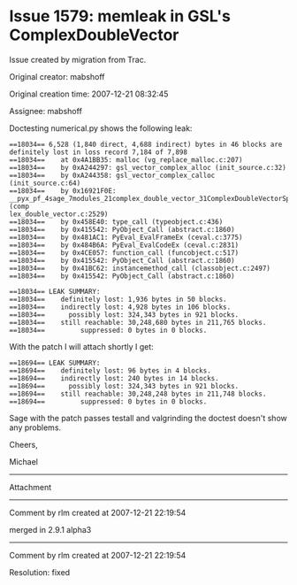 # Issue 1579: memleak in GSL's ComplexDoubleVector

Issue created by migration from Trac.

Original creator: mabshoff

Original creation time: 2007-12-21 08:32:45

Assignee: mabshoff

Doctesting numerical.py shows the following leak:

```
==18034== 6,528 (1,840 direct, 4,688 indirect) bytes in 46 blocks are definitely lost in loss record 7,184 of 7,898
==18034==    at 0x4A1BB35: malloc (vg_replace_malloc.c:207)
==18034==    by 0xA244297: gsl_vector_complex_alloc (init_source.c:32)
==18034==    by 0xA244358: gsl_vector_complex_calloc (init_source.c:64)
==18034==    by 0x16921F0E: __pyx_pf_4sage_7modules_21complex_double_vector_31ComplexDoubleVectorSpaceElement___init__ (comp
lex_double_vector.c:2529)
==18034==    by 0x458E40: type_call (typeobject.c:436)
==18034==    by 0x415542: PyObject_Call (abstract.c:1860)
==18034==    by 0x481AC1: PyEval_EvalFrameEx (ceval.c:3775)
==18034==    by 0x484B6A: PyEval_EvalCodeEx (ceval.c:2831)
==18034==    by 0x4CE057: function_call (funcobject.c:517)
==18034==    by 0x415542: PyObject_Call (abstract.c:1860)
==18034==    by 0x41BC62: instancemethod_call (classobject.c:2497)
==18034==    by 0x415542: PyObject_Call (abstract.c:1860)

==18034== LEAK SUMMARY:
==18034==    definitely lost: 1,936 bytes in 50 blocks.
==18034==    indirectly lost: 4,928 bytes in 106 blocks.
==18034==      possibly lost: 324,343 bytes in 921 blocks.
==18034==    still reachable: 30,248,680 bytes in 211,765 blocks.
==18034==         suppressed: 0 bytes in 0 blocks.
```

With the patch I will attach shortly I get:

```
==18694== LEAK SUMMARY:
==18694==    definitely lost: 96 bytes in 4 blocks.
==18694==    indirectly lost: 240 bytes in 14 blocks.
==18694==      possibly lost: 324,343 bytes in 921 blocks.
==18694==    still reachable: 30,248,248 bytes in 211,748 blocks.
==18694==         suppressed: 0 bytes in 0 blocks.
```

Sage with the patch passes testall and valgrinding the doctest doesn't show any problems.

Cheers,

Michael


---

Attachment


---

Comment by rlm created at 2007-12-21 22:19:54

merged in 2.9.1 alpha3


---

Comment by rlm created at 2007-12-21 22:19:54

Resolution: fixed
